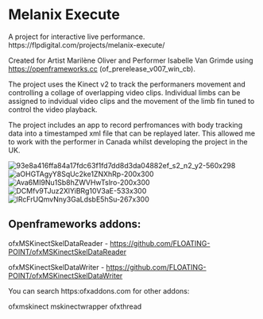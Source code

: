 <h1>Melanix Execute </h1>
A project for interactive live performance. https://flpdigital.com/projects/melanix-execute/

Created for Artist Marilène Oliver and Performer Isabelle Van Grimde using  https://openframeworks.cc (of_prerelease_v007_win_cb).

The project uses the Kinect v2 to track the performaners movement and controlling a collage of overlapping video clips. 
Individual limbs can be assigned to indvidual video clips and the movement of the limb fin tuned to control the video playback.

The project includes an app to record perfromances with body tracking data into a timestamped xml file that can be replayed later. This allowed me to work with the performer in Canada whilst developing the project in the UK.

![93e8a416ffa84a17fdc63f1fd7dd8d3da04882ef_s2_n2_y2-560x298](https://github.com/user-attachments/assets/80383c7d-3040-43fb-9627-5fa1bfcebadf)
![aOHGTAgyY8SqUc2ke1ZNXhRp-200x300](https://github.com/user-attachments/assets/1525a826-7a9b-4f1a-be4d-542be771324c)
![Ava6MI9Nu1Sb8hZWVHwTslro-200x300](https://github.com/user-attachments/assets/9dfc5358-71c7-4643-9806-a9d344bdc74e)
![DCMfv9TJuz2XlYiBRg10V3aE-533x300](https://github.com/user-attachments/assets/b1f98444-c92d-4452-8a61-c49e2051a6fd)
![IRcFrUQmvNny3GaLdsbE5hSu-267x300](https://github.com/user-attachments/assets/06ce4123-c48f-41a4-afb9-0cd408513150)


<h2>Openframeworks addons:</h2>

ofxMSKinectSkelDataReader - https://github.com/FLOATING-POINT/ofxMSKinectSkelDataReader

ofxMSKinectSkelDataWriter - https://github.com/FLOATING-POINT/ofxMSKinectSkelDataWriter

You can search https:ofxaddons.com for other addons:

ofxmskinect
mskinectwrapper
ofxthread

